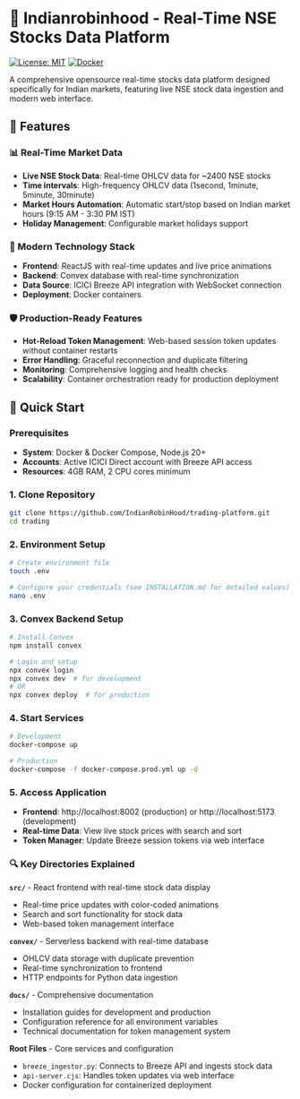 # 🚀 Indianrobinhood - Real-Time NSE Stocks Data Platform

[![License: MIT](https://img.shields.io/badge/License-MIT-yellow.svg)](https://opensource.org/licenses/MIT)
[![Docker](https://img.shields.io/badge/Docker-Supported-blue)](https://www.docker.com/)

A comprehensive opensource real-time stocks data platform designed specifically for Indian markets, featuring live NSE stock data ingestion and modern web interface.

## 🌟 Features

### 📊 Real-Time Market Data
- **Live NSE Stock Data**: Real-time OHLCV data for ~2400 NSE stocks
- **Time intervals**: High-frequency OHLCV data (1second, 1minute, 5minute, 30minute)
- **Market Hours Automation**: Automatic start/stop based on Indian market hours (9:15 AM - 3:30 PM IST)
- **Holiday Management**: Configurable market holidays support

### 🔧 Modern Technology Stack
- **Frontend**: ReactJS with real-time updates and live price animations
- **Backend**: Convex database with real-time synchronization  
- **Data Source**: ICICI Breeze API integration with WebSocket connection
- **Deployment**: Docker containers

### 🛡️ Production-Ready Features
- **Hot-Reload Token Management**: Web-based session token updates without container restarts
- **Error Handling**: Graceful reconnection and duplicate filtering
- **Monitoring**: Comprehensive logging and health checks
- **Scalability**: Container orchestration ready for production deployment

## 🚀 Quick Start

### Prerequisites
- **System**: Docker & Docker Compose, Node.js 20+
- **Accounts**: Active ICICI Direct account with Breeze API access
- **Resources**: 4GB RAM, 2 CPU cores minimum

### 1. Clone Repository
```bash
git clone https://github.com/IndianRobinHood/trading-platform.git
cd trading
```

### 2. Environment Setup
```bash
# Create environment file
touch .env

# Configure your credentials (see INSTALLATION.md for detailed values)
nano .env
```

### 3. Convex Backend Setup
```bash
# Install Convex
npm install convex

# Login and setup
npx convex login
npx convex dev  # for development
# OR
npx convex deploy  # for production
```

### 4. Start Services
```bash
# Development
docker-compose up

# Production
docker-compose -f docker-compose.prod.yml up -d
```

### 5. Access Application
- **Frontend**: http://localhost:8002 (production) or http://localhost:5173 (development)
- **Real-time Data**: View live stock prices with search and sort
- **Token Manager**: Update Breeze session tokens via web interface

### 🔍 Key Directories Explained

**`src/`** - React frontend with real-time stock data display
- Real-time price updates with color-coded animations
- Search and sort functionality for stock data
- Web-based token management interface

**`convex/`** - Serverless backend with real-time database
- OHLCV data storage with duplicate prevention
- Real-time synchronization to frontend
- HTTP endpoints for Python data ingestion

**`docs/`** - Comprehensive documentation
- Installation guides for development and production
- Configuration reference for all environment variables
- Technical documentation for token management system

**Root Files** - Core services and configuration
- `breeze_ingestor.py`: Connects to Breeze API and ingests stock data
- `api-server.cjs`: Handles token updates via web interface
- Docker configuration for containerized deployment